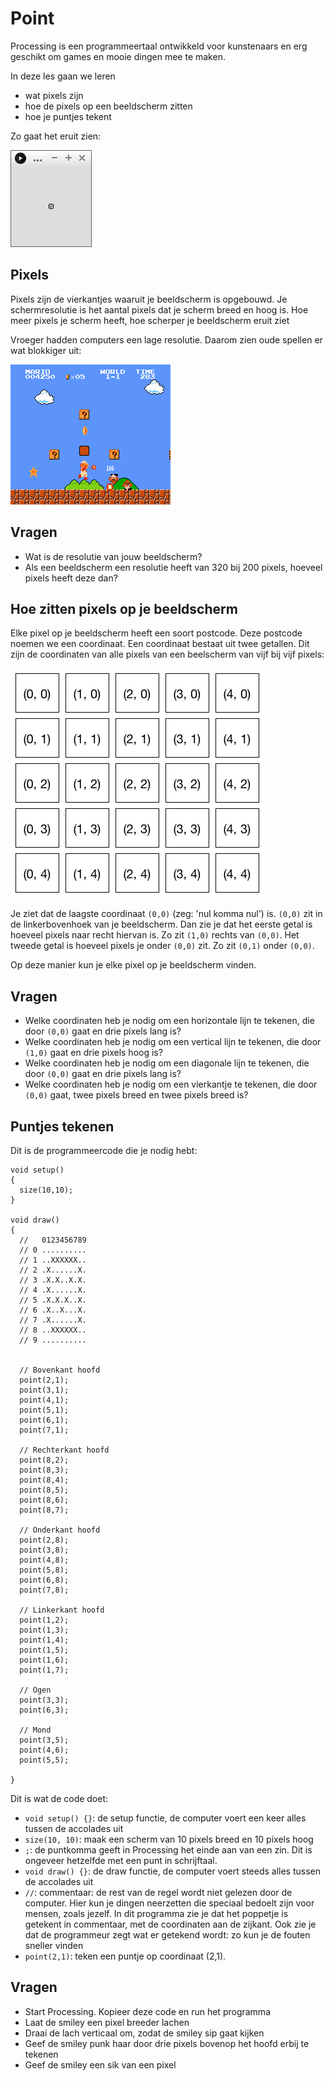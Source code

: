 # Point

Processing is een programmeertaal ontwikkeld voor kunstenaars
en erg geschikt om games en mooie dingen mee te maken.

In deze les gaan we leren 

 * wat pixels zijn
 * hoe de pixels op een beeldscherm zitten
 * hoe je puntjes tekent

Zo gaat het eruit zien:

![Point](Point.png)

## Pixels

Pixels zijn de vierkantjes waaruit je beeldscherm is opgebouwd.
Je schermresolutie is het aantal pixels dat je scherm breed en hoog is.
Hoe meer pixels je scherm heeft, hoe scherper je beeldscherm eruit ziet

Vroeger hadden computers een lage resolutie. Daarom zien oude
spellen er wat blokkiger uit:

![Super Mario Bros 1 op de NES](NES_Super_Mario_Bros.png)

## Vragen

 * Wat is de resolutie van jouw beeldscherm?
 * Als een beeldscherm een resolutie heeft van 320 bij 200 pixels, hoeveel pixels heeft deze dan?

## Hoe zitten pixels op je beeldscherm

Elke pixel op je beeldscherm heeft een soort postcode. Deze
postcode noemen we een coordinaat. Een coordinaat bestaat uit
twee getallen. Dit zijn de coordinaten van alle pixels
van een beelscherm van vijf bij vijf pixels:

![Pixel coordinaat](PixelCoordinaten.png) 

Je ziet dat de laagste coordinaat `(0,0)` (zeg: 'nul komma nul') is.
`(0,0)` zit in de linkerbovenhoek van je beeldscherm. Dan zie je dat
het eerste getal is hoeveel pixels naar recht hiervan is. Zo zit `(1,0)` 
rechts van `(0,0)`. Het tweede getal is hoeveel pixels je onder `(0,0)`
zit. Zo zit `(0,1)` onder `(0,0)`. 

Op deze manier kun je elke pixel op je beeldscherm vinden.

## Vragen

 * Welke coordinaten heb je nodig om een horizontale lijn te tekenen, die
   door `(0,0)` gaat en drie pixels lang is?
 * Welke coordinaten heb je nodig om een vertical lijn te tekenen, die
   door `(1,0)` gaat en drie pixels hoog is?
 * Welke coordinaten heb je nodig om een diagonale lijn te tekenen, die
   door `(0,0)` gaat en drie pixels lang is?
 * Welke coordinaten heb je nodig om een vierkantje te tekenen, die
   door `(0,0)` gaat, twee pixels breed en twee pixels breed is?

## Puntjes tekenen

Dit is de programmeercode die je nodig hebt:

```
void setup()
{
  size(10,10);  
}

void draw() 
{
  //   0123456789
  // 0 ..........
  // 1 ..XXXXXX..
  // 2 .X......X.
  // 3 .X.X..X.X.
  // 4 .X......X.
  // 5 .X.X.X..X.
  // 6 .X..X...X.
  // 7 .X......X.
  // 8 ..XXXXXX..
  // 9 ..........

  
  // Bovenkant hoofd
  point(2,1);  
  point(3,1);  
  point(4,1);  
  point(5,1);  
  point(6,1);  
  point(7,1);  

  // Rechterkant hoofd
  point(8,2);  
  point(8,3);  
  point(8,4);  
  point(8,5);  
  point(8,6);  
  point(8,7);  

  // Onderkant hoofd
  point(2,8);  
  point(3,8);  
  point(4,8);  
  point(5,8);  
  point(6,8);  
  point(7,8);  

  // Linkerkant hoofd
  point(1,2);  
  point(1,3);  
  point(1,4);  
  point(1,5);  
  point(1,6);  
  point(1,7);  

  // Ogen
  point(3,3);
  point(6,3);

  // Mond
  point(3,5);
  point(4,6);
  point(5,5);

}
```

Dit is wat de code doet:

 * `void setup() {}`: de setup functie, de computer voert een keer alles tussen de accolades uit
 * `size(10, 10)`: maak een scherm van 10 pixels breed en 10 pixels hoog
 * `;`: de puntkomma geeft in Processing het einde aan van een zin. Dit is
   ongeveer hetzelfde met een punt in schrijftaal.
 * `void draw() {}`: de draw functie, de computer voert steeds alles tussen de accolades uit
 * `//`: commentaar: de rest van de regel wordt niet gelezen door de 
   computer. Hier kun je dingen neerzetten die speciaal bedoelt zijn 
   voor mensen, zoals jezelf. In dit programma zie je dat het poppetje is
   getekent in commentaar, met de coordinaten aan de zijkant. Ook zie je
   dat de programmeur zegt wat er getekend wordt: zo kun je de fouten sneller
   vinden  
 * `point(2,1)`: teken een puntje op coordinaat (2,1).

## Vragen

 * Start Processing. Kopieer deze code en run het programma
 * Laat de smiley een pixel breeder lachen
 * Draai de lach verticaal om, zodat de smiley sip gaat kijken
 * Geef de smiley punk haar door drie pixels bovenop het hoofd erbij te tekenen
 * Geef de smiley een sik van een pixel
